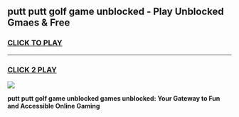 
## putt putt golf game unblocked - Play Unblocked Gmaes & Free
<h3>
<a href="https://premium.freeplayer.one?title=putt_putt_golf_game_unblocked&ref=20F">CLICK TO PLAY</a></h3>
<hr>

<h3>
<a href="https://premium.freeplayer.one?title=putt_putt_golf_game_unblocked&ref=20F">CLICK 2 PLAY</a>
  
</h3>

<a href="https://premium.freeplayer.one?title=putt_putt_golf_game_unblocked&ref=20F/"><img src="https://clearcache.store/games.png"></a>


**putt putt golf game unblocked games unblocked: Your Gateway to Fun and Accessible Online Gaming**
